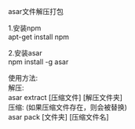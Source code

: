 asar文件解压打包

1.安装npm<br>
apt-get install npm 

2.安装asar<br>
npm install -g asar

使用方法: <br>
解压: <br>
asar extract [压缩文件] [解压文件夹]<br>
压缩: (如果压缩文件存在，则会被替换)<br>
asar pack [文件夹] [压缩文件名]